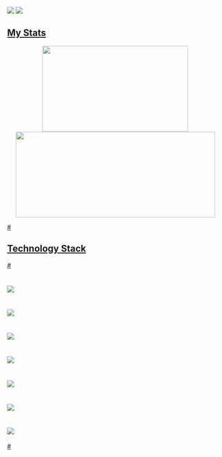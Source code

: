 <!-- </p align="center">
<img src="https://github.com/v1tal303/v1tal303/blob/main/images/banner.png" />

<p align="center"> -->
 
 <p align="left">
  <img src="https://komarev.com/ghpvc/?username=v1tal303"/> 
  <a href="https://www.linkedin.com/in/vitaldukm/">
 <img src="https://img.shields.io/badge/-vitaldukm-blue?style=flat-square&logo=Linkedin&logoColor=white&link=https://www.linkedin.com/in/vitaldukm/"/>
</p>
  
<h2 align="left">My Stats </h2>
<p align = "center">
  <img height="200em" width="340em" src = "https://github-readme-stats.vercel.app/api/top-langs/?username=v1tal303&layout=compact&theme=react&langs_count=8&hide=css" />
 <img height="200em" width="465em" src = "http://github-readme-streak-stats.herokuapp.com?user=v1tal303&theme=react&date_format=M%20j%5B%2C%20Y%5D" />
</p>  

#<h2 align="left">Technology Stack </h2>
#<p align="center">
# <img src="https://img.shields.io/badge/python-3670A0?style=for-the-badge&logo=python&logoColor=ffdd54"/>
# <img src="https://img.shields.io/badge/pandas-%23150458.svg?style=for-the-badge&logo=pandas&logoColor=white"/>
# <img src="https://img.shields.io/badge/numpy-%23013243.svg?style=for-the-badge&logo=numpy&logoColor=white"/>
# <img src="https://img.shields.io/badge/-selenium-%43B02A?style=for-the-badge&logo=selenium&logoColor=white"/>
# <img src="https://img.shields.io/badge/flask-%23000.svg?style=for-the-badge&logo=flask&logoColor=white"/>
# <img src="https://img.shields.io/badge/mysql-%2300f.svg?style=for-the-badge&logo=mysql&logoColor=white"/>
# <img src="https://img.shields.io/badge/html5-%23E34F26.svg?style=for-the-badge&logo=html5&logoColor=white"/>
#</p>



